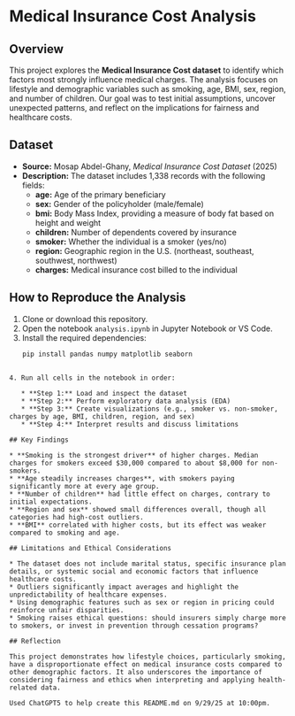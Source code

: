 # Medical Insurance Cost Analysis

## Overview
This project explores the **Medical Insurance Cost dataset** to identify which factors most strongly influence medical charges. The analysis focuses on lifestyle and demographic variables such as smoking, age, BMI, sex, region, and number of children. Our goal was to test initial assumptions, uncover unexpected patterns, and reflect on the implications for fairness and healthcare costs.

## Dataset
- **Source:** Mosap Abdel-Ghany, *Medical Insurance Cost Dataset* (2025)  
- **Description:** The dataset includes 1,338 records with the following fields:  
  - **age:** Age of the primary beneficiary  
  - **sex:** Gender of the policyholder (male/female)  
  - **bmi:** Body Mass Index, providing a measure of body fat based on height and weight  
  - **children:** Number of dependents covered by insurance  
  - **smoker:** Whether the individual is a smoker (yes/no)  
  - **region:** Geographic region in the U.S. (northeast, southeast, southwest, northwest)  
  - **charges:** Medical insurance cost billed to the individual  

## How to Reproduce the Analysis
1. Clone or download this repository.  
2. Open the notebook `analysis.ipynb` in Jupyter Notebook or VS Code.  
3. Install the required dependencies:  
   ```bash
   pip install pandas numpy matplotlib seaborn
````

4. Run all cells in the notebook in order:

   * **Step 1:** Load and inspect the dataset
   * **Step 2:** Perform exploratory data analysis (EDA)
   * **Step 3:** Create visualizations (e.g., smoker vs. non-smoker, charges by age, BMI, children, region, and sex)
   * **Step 4:** Interpret results and discuss limitations

## Key Findings

* **Smoking is the strongest driver** of higher charges. Median charges for smokers exceed $30,000 compared to about $8,000 for non-smokers.
* **Age steadily increases charges**, with smokers paying significantly more at every age group.
* **Number of children** had little effect on charges, contrary to initial expectations.
* **Region and sex** showed small differences overall, though all categories had high-cost outliers.
* **BMI** correlated with higher costs, but its effect was weaker compared to smoking and age.

## Limitations and Ethical Considerations

* The dataset does not include marital status, specific insurance plan details, or systemic social and economic factors that influence healthcare costs.
* Outliers significantly impact averages and highlight the unpredictability of healthcare expenses.
* Using demographic features such as sex or region in pricing could reinforce unfair disparities.
* Smoking raises ethical questions: should insurers simply charge more to smokers, or invest in prevention through cessation programs?

## Reflection

This project demonstrates how lifestyle choices, particularly smoking, have a disproportionate effect on medical insurance costs compared to other demographic factors. It also underscores the importance of considering fairness and ethics when interpreting and applying health-related data.

Used ChatGPT5 to help create this README.md on 9/29/25 at 10:00pm.
